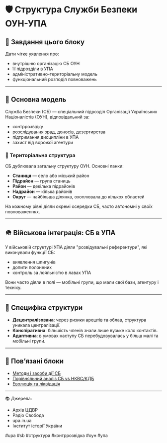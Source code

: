 # 🛡️ Структура Служби Безпеки ОУН-УПА

## 🎯 Завдання цього блоку

Дати чітке уявлення про:
- внутрішню організацію СБ ОУН
- її підрозділи в УПА
- адміністративно-територіальну модель
- функціональний розподіл повноважень

---

## 🧱 Основна модель

Служба Безпеки (СБ) — спеціальний підрозділ Організації Українських Націоналістів (ОУН), відповідальний за:
- контррозвідку
- розслідування зрад, доносів, дезертирства
- підтримання дисципліни в УПА
- захист від ворожої агентури

### 📐 Територіальна структура

СБ дублювала загальну структуру ОУН. Основні ланки:
- **Станиця** — село або міський район
- **Підрайон** — група станиць
- **Район** — декілька підрайонів
- **Надрайон** — кілька районів
- **Округ** — найбільша ділянка, охоплювала до кількох областей

На кожному рівні діяли окремі осередки СБ, часто автономні у своїх повноваженнях.

---

## 🪖 Військова інтеграція: СБ в УПА

У військовій структурі УПА діяли "розвідувальні референтури", які виконували функції СБ:
- виявлення шпигунів
- допити полонених
- контроль за лояльністю в лавах УПА

Вони часто діяли в полі — мобільні групи, що мали свої бази, агентуру і техніку.

---

## 🧩 Специфіка структури

- **Децентралізована**: через ризики арештів та облав, структура уникала централізації.
- **Конспіративна**: більшість членів знали лише вузьке коло контактів.
- **Адаптивна**: в умовах наступу СБ перебудовувалась у більш малі та мобільні групи.

---

## 📎 Пов’язані блоки

- [Методи і засоби дії СБ](./methods.md)
- [Порівняльний аналіз СБ vs НКВС/КДБ](./comparative-analysis.md)
- [Еволюція та ліквідація](./evolution.md)

---

📚 Джерела:  
- Архів ЦДВР  
- Радіо Свобода  
- upa.in.ua  
- Інститут історії України

#upa #sb #структура #контррозвідка #оун #упа